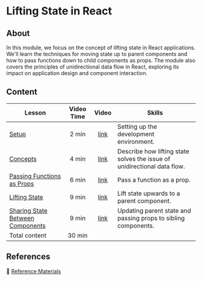 <!-- ! Do not delete or rename this file! -->
<h1>
  <span class="prefix"></span>
  <span class="headline">Lifting State in React</span>
</h1>

## About

In this module, we focus on the concept of lifting state in React applications. We'll learn the techniques for moving state up to parent components and how to pass functions down to child components as props. The module also covers the principles of unidirectional data flow in React, exploring its impact on application design and component interaction.

## Content

| Lesson | Video Time | Video | Skills |
| ------ | :--------: | :---: | ------ |
| [Setup](../setup/README.md)                                                       |  2 min | [link](https://generalassembly.wistia.com/medias/uciw7ykvcy) | Setting up the development environment.                                  |
| [Concepts](../concepts/README.md)                                                 |  4 min | [link](https://generalassembly.wistia.com/medias/97c57nkqgj) | Describe how lifting state solves the issue of unidirectional data flow. |
| [Passing Functions as Props](../passing-functions-as-props/README.md)             |  6 min | [link](https://generalassembly.wistia.com/medias/jno2ozr51v) | Pass a function as a prop.                                               |
| [Lifting State](../lifting-state/README.md)                                       |  9 min | [link](https://generalassembly.wistia.com/medias/0i8k324ldp) | Lift state upwards to a parent component.                                |
| [Sharing State Between Components](../sharing-state-between-components/README.md) |  9 min | [link](https://generalassembly.wistia.com/medias/k9879ho2ns) | Updating parent state and passing props to sibling components.           |
| Total content                                                                    | 30 min |                                                              |                                                                          |

## References

📖 [Reference Materials](../references/README.md)
